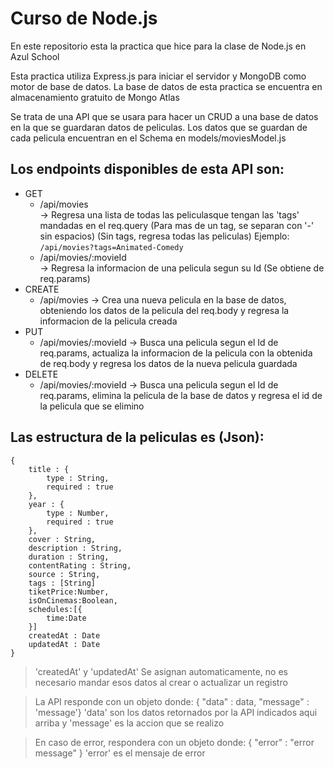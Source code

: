 # Curso de Node.js

En este repositorio esta la practica que hice para la clase de Node.js en Azul School

Esta practica utiliza Express.js para iniciar el servidor y MongoDB como motor de base de datos.
La base de datos de esta practica se encuentra en almacenamiento gratuito de Mongo Atlas

Se trata de una API que se usara para hacer un CRUD a una base de datos en la que se guardaran datos de peliculas. Los datos que se guardan de cada pelicula encuentran en el Schema en models/moviesModel.js


      
## Los endpoints disponibles de esta API son: 
- GET
    * /api/movies  
          -> Regresa una lista de todas las peliculasque tengan las 'tags' mandadas en el req.query (Para mas de un tag, se separan con '-' sin espacios) (Sin tags, regresa todas las peliculas) Ejemplo: `/api/movies?tags=Animated-Comedy`
    * /api/movies/:movieId  
          -> Regresa la informacion de una pelicula segun su Id (Se obtiene de req.params)
- CREATE
    * /api/movies
          -> Crea una nueva pelicula en la base de datos, obteniendo los datos de la pelicula del req.body y regresa la informacion de la pelicula creada
- PUT
    * /api/movies/:movieId
          -> Busca una pelicula segun el Id de req.params, actualiza la informacion de la pelicula con la obtenida de req.body y regresa los datos de la nueva pelicula guardada
- DELETE
    * /api/movies/:movieId
          -> Busca una pelicula segun el Id de req.params, elimina la pelicula de la base de datos y regresa el id de la pelicula que se elimino
  
## Las estructura de la peliculas es (Json):
```
{
    title : {
        type : String,
        required : true 
    },
    year : {
        type : Number,  
        required : true
    },
    cover : String,
    description : String,
    duration : String,
    contentRating : String,
    source : String,
    tags : [String]
    tiketPrice:Number,
    isOnCinemas:Boolean,
    schedules:[{
        time:Date
    }]
    createdAt : Date
    updatedAt : Date
}
```  
> 'createdAt' y 'updatedAt' Se asignan automaticamente, no es necesario mandar esos datos al crear o actualizar un registro
  
> La API responde con un objeto donde:
> { "data" : data, "message" : 'message'}
> 'data' son los datos retornados por la API indicados aqui arriba y 'message' es la accion que se realizo

> En caso de error, respondera con un objeto donde:
> { "error" : "error message" }
> 'error' es el mensaje de error
